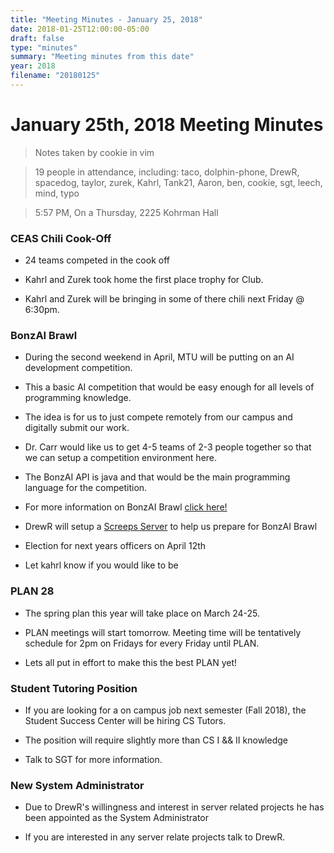 ```yaml
---
title: "Meeting Minutes - January 25, 2018"
date: 2018-01-25T12:00:00-05:00
draft: false
type: "minutes"
summary: "Meeting minutes from this date"
year: 2018
filename: "20180125"
---
```


# January 25th, 2018 Meeting Minutes
> Notes taken by cookie in vim

> 19 people in attendance, including: taco, dolphin-phone, DrewR, spacedog, taylor, zurek, Kahrl, Tank21, Aaron, ben, cookie, sgt, leech, mind, typo

> 5:57 PM, On a Thursday, 2225 Kohrman Hall


### CEAS Chili Cook-Off

- 24 teams competed in the cook off 

- Kahrl and Zurek took home the first place trophy for Club.

- Kahrl and Zurek will be bringing in some of there chili next Friday @ 6:30pm.


### BonzAI Brawl

- During the second weekend in April, MTU will be putting on an AI development competition.

- This a basic AI competition that would be easy enough for all levels of programming knowledge.

- The idea is for us to just compete remotely from our campus and digitally submit our work.

- Dr. Carr would like us to get 4-5 teams of 2-3 people together so that we can setup a competition environment here.

- The BonzAI API is java and that would be the main programming language for the competition.

- For more information on BonzAI Brawl [click here!](http://bonzai.cs.mtu.edu/)

- DrewR will setup a [Screeps Server](https://github.com/screeps/screeps) to help us prepare for BonzAI Brawl


- Election for next years officers on April 12th

- Let kahrl know if you would like to be 


### PLAN 28 

- The spring plan this year will take place on March 24-25.

- PLAN meetings will start tomorrow. Meeting time will be tentatively schedule for 2pm on Fridays for every Friday until PLAN.

- Lets all put in effort to make this the best PLAN yet!


### Student Tutoring Position

- If you are looking for a on campus job next semester (Fall 2018), the Student Success Center will be hiring CS Tutors.

- The position will require slightly more than CS I && II knowledge

- Talk to SGT for more information.


### New System Administrator

- Due to DrewR's willingness and interest in server related projects he has been appointed as the System Administrator

- If you are interested in any server relate projects talk to DrewR.

